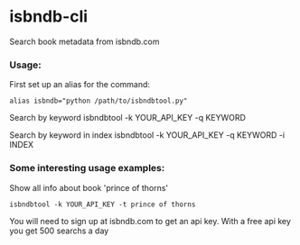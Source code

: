 # isbndb-cli
Search book metadata from isbndb.com


### Usage:

First set up an alias for the command:

    alias isbndb="python /path/to/isbndbtool.py"
    
Search by keyword
    isbndbtool -k YOUR_API_KEY -q KEYWORD
    
Search by keyword in index
    isbndbtool -k YOUR_API_KEY -q KEYWORD -i INDEX
    
### Some interesting usage examples:

Show all info about book 'prince of thorns'

    isbndbtool -k YOUR_API_KEY -t prince of thorns

You will need to sign up at isbndb.com to get an api key. With a free api key you get 500 searchs a day
